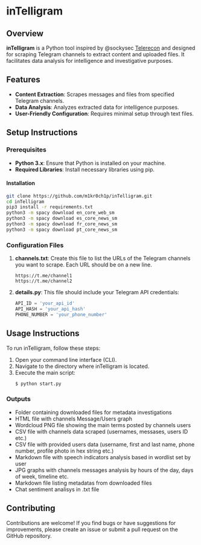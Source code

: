 # inTelligram

## Overview
**inTelligram** is a Python tool inspired by @sockysec [Telerecon](https://github.com/sockysec/Telerecon/tree/main) and designed for scraping Telegram channels to extract content and uploaded files. It facilitates data analysis for intelligence and investigative purposes. 

## Features
- **Content Extraction**: Scrapes messages and files from specified Telegram channels.
- **Data Analysis**: Analyzes extracted data for intelligence purposes.
- **User-Friendly Configuration**: Requires minimal setup through text files.

## Setup Instructions

### Prerequisites
- **Python 3.x**: Ensure that Python is installed on your machine.
- **Required Libraries**: Install necessary libraries using pip.

#### Installation

  ```bash
git clone https://github.com/m1kr0ch1p/inTelligram.git
cd inTelligram
pip3 install -r requirements.txt
python3 -m spacy download en_core_web_sm
python3 -m spacy download es_core_news_sm
python3 -m spacy download fr_core_news_sm
python3 -m spacy download pt_core_news_sm
  ```

### Configuration Files
1. **channels.txt**: Create this file to list the URLs of the Telegram channels you want to scrape. Each URL should be on a new line.
   ```
   https://t.me/channel1
   https://t.me/channel2
   ```

2. **details.py**: This file should include your Telegram API credentials:
   ```python
   API_ID = 'your_api_id'
   API_HASH = 'your_api_hash'
   PHONE_NUMBER = 'your_phone_number'
   ```

## Usage Instructions
To run inTelligram, follow these steps:

1. Open your command line interface (CLI).
2. Navigate to the directory where inTelligram is located.
3. Execute the main script:
   ```bash
   $ python start.py
   ```
### Outputs

- Folder containing downloaded files for metadata investigations
- HTML file with channels Message/Users graph 
- Wordcloud PNG file showing the main terms posted by channels users
- CSV file with channels data scraped (usernames, messases, users ID etc.)
- CSV file with provided users data (username, first and last name, phone number, profile photo in hex string etc.)
- Markdown file with speech indicators analysis based in wordlist set by user
- JPG graphs with channels messages analysis by hours of the day, days of week, timeline etc.
- Markdown file listing metadatas from downloaded files
- Chat sentiment analisys in .txt file

## Contributing
Contributions are welcome! If you find bugs or have suggestions for improvements, please create an issue or submit a pull request on the GitHub repository.

